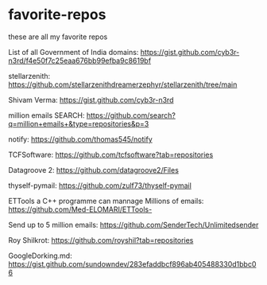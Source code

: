 # favorite-repos
these are all my favorite repos

List of all Government of India domains: https://gist.github.com/cyb3r-n3rd/f4e50f7c25eaa676bb99efba9c8619bf

stellarzenith: https://github.com/stellarzenithdreamerzephyr/stellarzenith/tree/main 

Shivam Verma: https://gist.github.com/cyb3r-n3rd

million emails SEARCH: https://github.com/search?q=million+emails+&type=repositories&p=3

notify: https://github.com/thomas545/notify

TCFSoftware: https://github.com/tcfsoftware?tab=repositories

Datagroove 2:  https://github.com/datagroove2/Files

thyself-pymail:  https://github.com/zulf73/thyself-pymail

ETTools a C++ programme can mannage Millions of emails: https://github.com/Med-ELOMARI/ETTools- 

Send up to 5 million emails: https://github.com/SenderTech/Unlimitedsender

Roy Shilkrot: https://github.com/royshil?tab=repositories

GoogleDorking.md: https://gist.github.com/sundowndev/283efaddbcf896ab405488330d1bbc06














